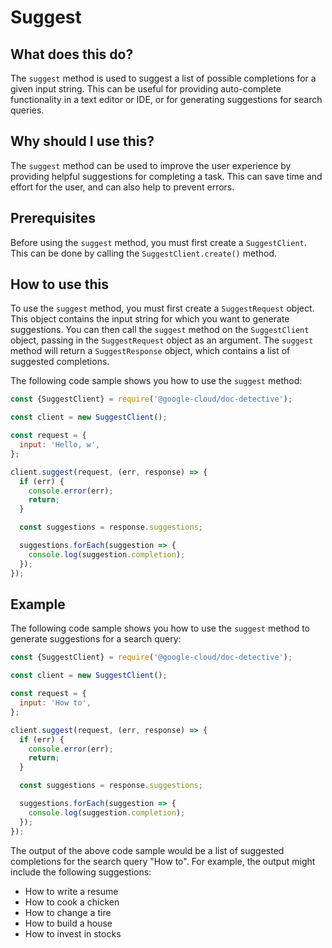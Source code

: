 
  
   # **Suggest**

## What does this do?

The `suggest` method is used to suggest a list of possible completions for a given input string. This can be useful for providing auto-complete functionality in a text editor or IDE, or for generating suggestions for search queries.

## Why should I use this?

The `suggest` method can be used to improve the user experience by providing helpful suggestions for completing a task. This can save time and effort for the user, and can also help to prevent errors.

## Prerequisites

Before using the `suggest` method, you must first create a `SuggestClient`. This can be done by calling the `SuggestClient.create()` method.

## How to use this

To use the `suggest` method, you must first create a `SuggestRequest` object. This object contains the input string for which you want to generate suggestions. You can then call the `suggest` method on the `SuggestClient` object, passing in the `SuggestRequest` object as an argument. The `suggest` method will return a `SuggestResponse` object, which contains a list of suggested completions.

The following code sample shows you how to use the `suggest` method:

```javascript
const {SuggestClient} = require('@google-cloud/doc-detective');

const client = new SuggestClient();

const request = {
  input: 'Hello, w',
};

client.suggest(request, (err, response) => {
  if (err) {
    console.error(err);
    return;
  }

  const suggestions = response.suggestions;

  suggestions.forEach(suggestion => {
    console.log(suggestion.completion);
  });
});
```

## Example

The following code sample shows you how to use the `suggest` method to generate suggestions for a search query:

```javascript
const {SuggestClient} = require('@google-cloud/doc-detective');

const client = new SuggestClient();

const request = {
  input: 'How to',
};

client.suggest(request, (err, response) => {
  if (err) {
    console.error(err);
    return;
  }

  const suggestions = response.suggestions;

  suggestions.forEach(suggestion => {
    console.log(suggestion.completion);
  });
});
```

The output of the above code sample would be a list of suggested completions for the search query "How to". For example, the output might include the following suggestions:

* How to write a resume
* How to cook a chicken
* How to change a tire
* How to build a house
* How to invest in stocks
  
  
